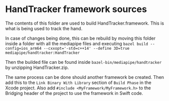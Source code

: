 # HandTracker framework sources
The contents of this folder are used to build HandTracker.framework. This is what is being used to track the hand.

In case of changes being done, this can be rebuild by moving this folder inside a folder with all the mediapipe files and executing `bazel build --config=ios_arm64 --cxxopt='-std=c++14' --define 3D=true mediapipe/handtracker:HandTracker`

Then the builded file can be found inside `bazel-bin/mediapipe/handtracker` by unzipping HandTracker.zip.

The same process can be done should another framework be created. Then add this to the `Link Binary With Library` section of `Build Phase` in the Xcode project. Also add `#include <MyFramework/MyFramework.h>` to the Bridging header of the project to use the framework in Swift code.
